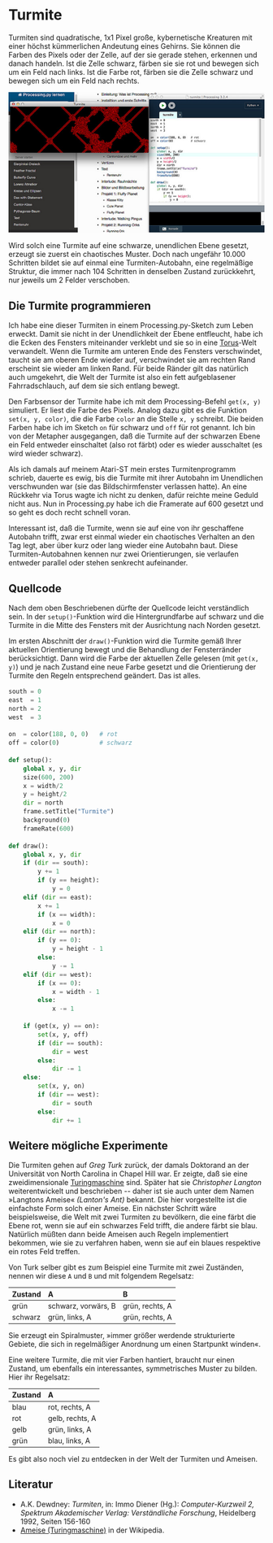 # Turmite

Turmiten sind quadratische, 1x1 Pixel große, kybernetische Kreaturen mit einer höchst kümmerlichen Andeutung eines Gehirns. Sie können die Farben des Pixels oder der Zelle, auf der sie gerade stehen, erkennen und danach handeln. Ist die Zelle schwarz, färben sie sie rot und bewegen sich um ein Feld nach links. Ist die Farbe rot, färben sie die Zelle schwarz und bewegen sich um ein Feld nach rechts.

[![Turmite](images/turmite.jpg)](https://www.flickr.com/photos/schockwellenreiter/32407973340/)

Wird solch eine Turmite auf eine schwarze, unendlichen Ebene gesetzt, erzeugt sie zuerst ein chaotisches Muster. Doch nach ungefähr 10.000 Schritten bildet sie auf einmal eine Turmiten-Autobahn, eine regelmäßige Struktur, die immer nach 104 Schritten in denselben Zustand zurückkehrt, nur jeweils um 2 Felder verschoben.

## Die Turmite programmieren

Ich habe eine dieser Turmiten in einem Processing.py-Sketch zum Leben erweckt. Damit sie nicht in der Unendlichkeit der Ebene entfleucht, habe ich die Ecken des Fensters miteinander verklebt und sie so in eine [Torus](https://de.wikipedia.org/wiki/Torus)-Welt verwandelt. Wenn die Turmite am unteren Ende des Fensters verschwindet, taucht sie am oberen Ende wieder auf, verschwindet sie am rechten Rand erscheint sie wieder am linken Rand. Für beide Ränder gilt das natürlich auch umgekehrt, die Welt der Turmite ist also ein fett aufgeblasener Fahrradschlauch, auf dem sie sich entlang bewegt.

Den Farbsensor der Turmite habe ich mit dem Processing-Befehl `get(x, y)` simuliert. Er liest die Farbe des Pixels. Analog dazu gibt es die Funktion `set(x, y, color)`, die die Farbe `color` an die Stelle `x, y` schreibt. Die beiden Farben habe ich im Sketch `on` für schwarz und `off` für rot genannt. Ich bin von der Metapher ausgegangen, daß die Turmite auf der schwarzen Ebene ein Feld entweder einschaltet (also rot färbt) oder es wieder ausschaltet (es wird wieder schwarz).

Als ich damals auf meinem Atari-ST mein erstes Turmitenprogramm schrieb, dauerte es ewig, bis die Turmite mit ihrer Autobahn im Unendlichen verschwunden war (sie das Bildschirmfenster verlassen hatte). An eine Rückkehr via Torus wagte ich nicht zu denken, dafür reichte meine Geduld nicht aus. Nun in Processing.py habe ich die Framerate auf 600 gesetzt und so geht es doch recht schnell voran.

Interessant ist, daß die Turmite, wenn sie auf eine von ihr geschaffene Autobahn trifft, zwar erst einmal wieder ein chaotisches Verhalten an den Tag legt, aber über kurz oder lang wieder eine Autobahn baut. Diese Turmiten-Autobahnen kennen nur zwei Orientierungen, sie verlaufen entweder parallel oder stehen senkrecht aufeinander.

## Quellcode

Nach dem oben Beschriebenen dürfte der Quellcode leicht verständlich sein. In der `setup()`-Funktion wird die Hintergrundfarbe auf schwarz und die Turmite in die Mitte des Fensters mit der Ausrichtung nach Norden gesetzt.

Im ersten Abschnitt der `draw()`-Funktion wird die Turmite gemäß Ihrer aktuellen Orientierung bewegt und die Behandlung der Fensterränder berücksichtigt. Dann wird die Farbe der aktuellen Zelle gelesen (mit `get(x, y)`) und je nach Zustand eine neue Farbe gesetzt und die Orientierung der Turmite den Regeln entsprechend geändert. Das ist alles.

~~~python
south = 0
east  = 1
north = 2
west  = 3

on  = color(188, 0, 0)   # rot
off = color(0)           # schwarz

def setup():
    global x, y, dir
    size(600, 200)
    x = width/2
    y = height/2
    dir = north
    frame.setTitle("Turmite")
    background(0)
    frameRate(600)

def draw():
    global x, y, dir
    if (dir == south):
        y += 1
        if (y == height):
            y = 0
    elif (dir == east):
        x += 1
        if (x == width):
            x = 0
    elif (dir == north):
        if (y == 0):
            y = height - 1
        else:
            y -= 1
    elif (dir == west):
        if (x == 0):
            x = width - 1
        else:
            x -= 1
    
    if (get(x, y) == on):
        set(x, y, off)
        if (dir == south):
            dir = west
        else:
            dir -= 1
    else:
        set(x, y, on)
        if (dir == west):
            dir = south
        else:
            dir += 1
~~~

## Weitere mögliche Experimente

Die Turmiten gehen auf *Greg Turk* zurück, der damals Doktorand an der Universität von North Carolina in Chapel Hill war. Er zeigte, daß sie eine zweidimensionale [Turingmaschine](https://de.wikipedia.org/wiki/Turingmaschine) sind. Später hat sie *Christopher Langton* weiterentwickelt und beschrieben -- daher ist sie auch unter dem Namen »Langtons Ameise« *(Lanton's Ant)* bekannt. Die hier vorgestellte ist die einfachste Form solch einer Ameise. Ein nächster Schritt wäre beispielsweise, die Welt mit zwei Turmiten zu bevölkern, die eine färbt die Ebene rot, wenn sie auf ein schwarzes Feld trifft, die andere färbt sie blau. Natürlich müßten dann beide Ameisen auch Regeln implementiert bekommen, wie sie zu verfahren haben, wenn sie auf ein blaues respektive ein rotes Feld treffen.

Von Turk selber gibt es zum Beispiel eine Turmite mit zwei Zuständen, nennen wir diese `A` und `B` und mit folgendem Regelsatz:

Zustand  | A                   | B
:--------|:--------------------|:--------------
grün     | schwarz, vorwärs, B | grün, rechts, A
schwarz  | grün, links, A      | grün, rechts, A

Sie erzeugt ein Spiralmuster, »immer größer werdende strukturierte Gebiete, die sich in regelmäßiger Anordnung um einen Startpunkt winden«.

Eine weitere Turmite, die mit vier Farben hantiert, braucht nur einen Zustand, um ebenfalls ein interessantes, symmetrisches Muster zu bilden. Hier ihr Regelsatz:

Zustand | A
:-------|:---------
blau    | rot, rechts, A
rot     | gelb, rechts, A
gelb    | grün, links, A
grün    | blau, links, A

Es gibt also noch viel zu entdecken in der Welt der Turmiten und Ameisen.

## Literatur

- A.K. Dewdney: *Turmiten*, in: Immo Diener (Hg.): *Computer-Kurzweil 2, Spektrum Akademischer Verlag: Verständliche Forschung*, Heidelberg 1992, Seiten 156-160
- [Ameise (Turingmaschine)](https://de.wikipedia.org/wiki/Ameise_(Turingmaschine)) in der Wikipedia.